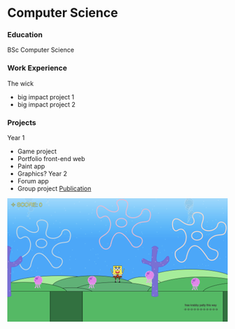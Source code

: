 # Computer Science

### Education
BSc Computer Science

### Work Experience
The wick
- big impact project 1
- big impact project 2

### Projects
Year 1
- Game project
- Portfolio front-end web
- Paint app
- Graphics?
Year 2
- Forum app
- Group project
[Publication](https://youtu.be/vWR7ZVaqAvs?si=g5tnH0iW5rS4-z1u)

[![Spongebob Game Project](img/spongebobgamesrc.png)](https://www.youtube.com/@Parmisxhk)
